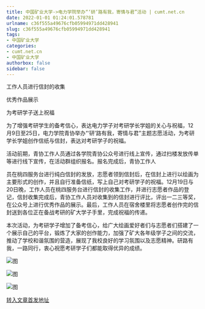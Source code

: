 ```yaml
---
title: 中国矿业大学->电力学院举办“‘研’路有我，寄情与君”活动 | cumt.net.cn
date: 2022-01-01 01:24:01.578781
urlname: c36f555a49676cfb05994971dd428941
slug: c36f555a49676cfb05994971dd428941
tags: 
- 中国矿业大学
categories:
- cumt.net.cn
- 中国矿业大学
authorbox: false
sidebar: false
---
```

  

工作人员进行信封的收集

优秀作品展示

为考研学子送上祝福

为了增强考研学生的备考信心，表达电力学子对考研学长学姐的关心与祝福，12月9日至25日，电力学院青协举办“‘研’路有我，寄情与君”主题志愿活动，为考研学长学姐创作信纸与信封，表达对考研学子的祝福。

活动前期，青协工作人员通过各学院青协公众号进行线上宣传，通过扫楼发放传单等进行线下宣传，在活动群组织报名。报名完成后，青协工作人
<!--more-->
员在桃四服务台进行纯白信封的发放，志愿者领到信封后，在信封上进行以绘画为主要形式的创作，并且自行准备信纸，写上自己对考研学子的祝福。12月19日与20日晚，工作人员在桃四服务台进行信封的收集工作，并进行志愿者作品的登记，信封收集完成后，青协工作人员对收集到的信封进行评比，评出一二三等奖，在公众号上进行优秀作品的展示。最后，工作人员在宿舍楼里将志愿者创作完的信封送到各位正在备战考研的矿大学子手里，完成祝福的传递。

本次活动，为考研学子增加了备考信心，给广大绘画爱好者们与志愿者们搭建了一个展示自己的平台，锻炼了大家的创作能力，加强了矿大各年级学子之间的交流，推动了学校和谐氛围的营造，展现了我校良好的学习氛围以及志愿精神。研路有我，一路同行，衷心祝愿考研学子们都能取得优异的成绩。

![图](http://xwzx.cumt.edu.cn/_upload/article/images/d5/ce/6f581f1b487ca76d93acc180058b/75985021-db87-4cfb-b4c9-72e2c5d01343.jpg)

![图](http://xwzx.cumt.edu.cn/_upload/article/images/d5/ce/6f581f1b487ca76d93acc180058b/bf75de16-1bfb-41af-9801-1e9e3f90227d.jpg)

![图](http://xwzx.cumt.edu.cn/_upload/article/images/d5/ce/6f581f1b487ca76d93acc180058b/15a69662-ce56-4a1f-b175-dc2240a93597.jpg)

[转入文章首发地址](http://xwzx.cumt.edu.cn/60/d1/c523a614609/page.htm)